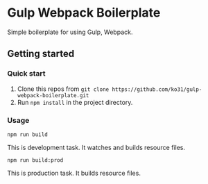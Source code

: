 # Gulp Webpack Boilerplate

Simple boilerplate for using Gulp, Webpack.

## Getting started

### Quick start

1. Clone this repos from `git clone https://github.com/ko31/gulp-webpack-boilerplate.git`
1. Run `npm install` in the project directory.

### Usage

```
npm run build
```

This is development task. It watches and builds resource files.

```
npm run build:prod
```

This is production task. It builds resource files.
